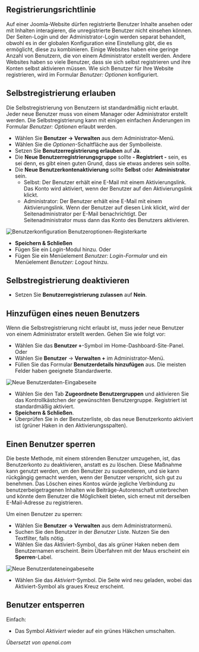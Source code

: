 <!-- Filename: J4.x:User_Registration / Display title: Benutzerregistrierung -->

## Registrierungsrichtlinie

Auf einer Joomla-Website dürfen registrierte Benutzer Inhalte ansehen oder mit Inhalten interagieren, die unregistrierte Benutzer nicht einsehen können. Der Seiten-Login und der Administrator-Login werden separat behandelt, obwohl es in der globalen Konfiguration eine Einstellung gibt, die es ermöglicht, diese zu kombinieren. Einige Websites haben eine geringe Anzahl von Benutzern, die von einem Administrator erstellt werden. Andere Websites haben so viele Benutzer, dass sie sich selbst registrieren und ihre Konten selbst aktivieren müssen. Wie sich Benutzer für Ihre Website registrieren, wird im Formular *Benutzer: Optionen* konfiguriert.

## Selbstregistrierung erlauben

Die Selbstregistrierung von Benutzern ist standardmäßig nicht erlaubt. Jeder neue Benutzer muss von einem Manager oder Administrator erstellt werden. Die Selbstregistrierung kann mit einigen einfachen Änderungen im Formular *Benutzer: Optionen* erlaubt werden.

- Wählen Sie **Benutzer → Verwalten** aus dem Administrator-Menü.
- Wählen Sie die *Optionen*-Schaltfläche aus der Symbolleiste.
- Setzen Sie **Benutzerregistrierung erlauben** auf **Ja**.
- Die **Neue Benutzerregistrierungsgruppe** sollte **- Registriert -** sein, es sei denn, es gibt einen guten Grund, dass sie etwas anderes sein sollte.
- Die **Neue Benutzerkontenaktivierung** sollte **Selbst** oder **Administrator** sein.
  - Selbst: Der Benutzer erhält eine E-Mail mit einem Aktivierungslink. Das Konto wird aktiviert, wenn der Benutzer auf den Aktivierungslink klickt.
  - Administrator: Der Benutzer erhält eine E-Mail mit einem Aktivierungslink. Wenn der Benutzer auf diesen Link klickt, wird der Seitenadministrator per E-Mail benachrichtigt. Der Seitenadministrator muss dann das Konto des Benutzers aktivieren.

![Benutzerkonfiguration Benutzeroptionen-Registerkarte](../../../en/images/users/users-configuration-user-options.png)

- **Speichern & Schließen**
- Fügen Sie ein *Login*-Modul hinzu. Oder
- Fügen Sie ein Menüelement *Benutzer: Login-Formular* und ein Menüelement *Benutzer: Logout* hinzu.

## Selbstregistrierung deaktivieren

- Setzen Sie **Benutzerregistrierung zulassen** auf **Nein**.

## Hinzufügen eines neuen Benutzers

Wenn die Selbstregistrierung nicht erlaubt ist, muss jeder neue Benutzer von einem Administrator erstellt werden. Gehen Sie wie folgt vor:

- Wählen Sie das **Benutzer +**-Symbol im Home-Dashboard-Site-Panel. Oder
- Wählen Sie **Benutzer** → **Verwalten +** im Administrator-Menü.
- Füllen Sie das Formular **Benutzerdetails hinzufügen** aus. Die meisten Felder haben geeignete Standardwerte.

![Neue Benutzerdaten-Eingabeseite](../../../en/images/users/users-new-user.png)

- Wählen Sie den Tab **Zugeordnete Benutzergruppen** und aktivieren Sie das Kontrollkästchen der gewünschten Benutzergruppe. Registriert ist standardmäßig aktiviert.
- **Speichern & Schließen**.
- Überprüfen Sie in der Benutzerliste, ob das neue Benutzerkonto aktiviert ist (grüner Haken in den Aktivierungsspalten).

## Einen Benutzer sperren

Die beste Methode, mit einem störenden Benutzer umzugehen, ist, das Benutzerkonto zu deaktivieren, anstatt es zu löschen. Diese Maßnahme kann genutzt werden, um den Benutzer zu suspendieren, und sie kann rückgängig gemacht werden, wenn der Benutzer verspricht, sich gut zu benehmen. Das Löschen eines Kontos würde jegliche Verbindung zu benutzerbeigetragenen Inhalten wie Beiträge-Autorenschaft unterbrechen und könnte dem Benutzer die Möglichkeit bieten, sich erneut mit derselben E-Mail-Adresse zu registrieren.

Um einen Benutzer zu sperren:

- Wählen Sie **Benutzer → Verwalten** aus dem Administratormenü.
- Suchen Sie den Benutzer in der *Benutzer* Liste. Nutzen Sie den Textfilter, falls nötig.
- Wählen Sie das Aktiviert-Symbol, das als grüner Haken neben dem Benutzernamen erscheint. Beim Überfahren mit der Maus erscheint ein **Sperren**-Label.

![Neue Benutzerdateneingabeseite](../../../en/images/users/users-hover-block.png)

- Wählen Sie das *Aktiviert*-Symbol. Die Seite wird neu geladen, wobei das Aktiviert-Symbol als graues Kreuz erscheint.

## Benutzer entsperren

Einfach:

- Das Symbol *Aktiviert* wieder auf ein grünes Häkchen umschalten.

*Übersetzt von openai.com*

